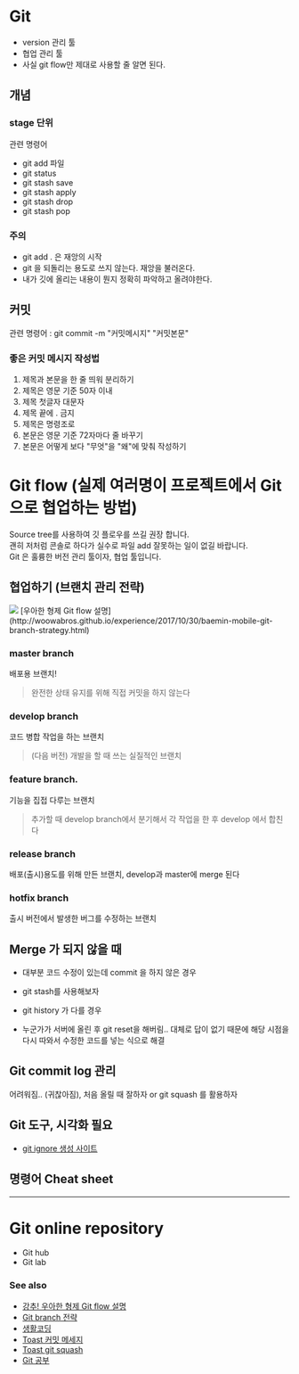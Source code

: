 # Git
* version 관리 툴
* 협업 관리 툴 
* 사실 git flow만 제대로 사용할 줄 알면 된다.

## 개념 
### stage 단위
관련 명령어
* git add 파일
* git status
* git stash save
* git stash apply
* git stash drop
* git stash pop

### 주의
* git add . 은 재앙의 시작
* git 을 되돌리는 용도로 쓰지 않는다. 재앙을 불러온다.
* 내가 깃에 올리는 내용이 뭔지 정확히 파악하고 올려야한다. 

## 커밋
관련 명령어 : git commit -m "커밋메시지" "커밋본문"

### 좋은 커밋 메시지 작성법
1. 제목과 본문을 한 줄 띄워 분리하기
2. 제목은 영문 기준 50자 이내
3. 제목 첫글자 대문자
4. 제목 끝에 . 금지
5. 제목은 명령조로
6. 본문은 영문 기준 72자마다 줄 바꾸기
7. 본문은 어떻게 보다 "무엇"을 "왜"에 맞춰 작성하기  


# Git flow (실제 여러명이 프로젝트에서 Git으로 협업하는 방법)

Source tree를 사용하여 깃 플로우를 쓰길 권장 합니다. <br>
괜히 저처럼 콘솔로 하다가 실수로 파일 add 잘못하는 일이 없길 바랍니다. <br>
Git 은 훌륭한 버전 관리 툴이자, 협업 툴입니다.


## 협업하기 (브랜치 관리 전략)
<img src="https://nvie.com/img/git-model@2x.png">
[우아한 형제 Git flow 설명](http://woowabros.github.io/experience/2017/10/30/baemin-mobile-git-branch-strategy.html)

### master branch
배포용 브랜치!
> 완전한 상태 유지를 위해 직접 커밋을 하지 않는다

### develop branch
코드 병합 작업을 하는 브랜치 
> (다음 버전) 개발을 할 때 쓰는 실질적인 브랜치 

### feature branch.
기능을 집접 다루는 브랜치
> 추가할 때 develop branch에서 분기해서 각 작업을 한 후 develop 에서 합친다

### release branch 
배포(출시)용도를 위해 만든 브랜치, develop과 master에 merge 된다 

### hotfix branch
출시 버전에서 발생한 버그를 수정하는 브랜치 

## Merge 가 되지 않을 때 
* 대부분 코드 수정이 있는데 commit 을 하지 않은 경우 
- git stash를 사용해보자 

* git history 가 다를 경우 
- 누군가가 서버에 올린 후 git reset을 해버림.. 대체로 답이 없기 때문에 해당 시점을 다시 따와서 수정한 코드를 넣는 식으로 해결 

## Git commit log 관리 
어려워짐.. (귀찮아짐), 처음 올릴 때 잘하자 or git squash 를 활용하자 

## Git 도구, 시각화 필요
* [git ignore 생성 사이트](https://www.gitignore.io/)


## 명령어 Cheat sheet


---
# Git online repository
* Git hub 
* Git lab


### See also
* [강추! 우아한 형제 Git flow 설명](http://woowabros.github.io/experience/2017/10/30/baemin-mobile-git-branch-strategy.html)
* [Git branch 전략](https://nvie.com/posts/a-successful-git-branching-model/#release-branches)
* [생활코딩](https://opentutorials.org/course/1492)
* [Toast 커밋 메세지](https://meetup.toast.com/posts/106)
* [Toast git squash](https://meetup.toast.com/posts/39)
* [Git 공부](http://jeong-pro.tistory.com/105?category=798425)

